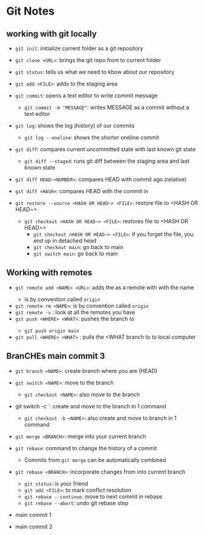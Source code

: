 
# Git Notes

## working with git locally

- `git init`: initialize current folder as a git repository
- `git clone <URL>`: brings the git repo from <URL> to current folder
- `git status`: tells us what we need to kbow about our repository

- `git add <FILE>`: adds <FILE>to the staging area
- `git commit`: opens a text editor to write commit message
    - `git commit -m "MESSAGE"`: writes MESSAGE as a commit without a text editor

- `git log`: shows the log (history) of our commits
    - `git log --oneline`: shows the shorter oneline commit

- `git diff`: compares current uncommitted state with last known git state
    - `git diff --staged`: runs git diff between the staging area and last known state
- `git diff HEAD~<NUMBER>`: compares HEAD with commit <NUMBER> ago (relative)
- `git diff <HASH>`: compares HEAD with the commit in <HASH>

- `git restore --source <HASH OR HEAD~> <FILE>`: restore file to <HASH OR HEAD~>
    - `git checkout <HASH OR HEAD~> <FILE>`: restores file to <HASH OR HEAD~>
        - `git checkout <HASH OR HEAD~> <FILE>`: if you forget the file, you end up in detached head
        - `git checkout main`: go back to main
        - `git switch main`: go back to main

## Working with remotes

- `git remote add <NAME> <URL>`: adds the <URL> as a remote with with the name <NAME>
    - <NAME> is by convention called `origin`
- `git remote rm <NAME>`: is by convention called `origin`
- `git remote -v` : look at all the remotes you have
- `git push <WHERE> <WHAT>`: pushes the <WHAT> branch to <WHERE>
    - `git push origin main`
- `git pull <WHERE> <WHAT>` : pulls the <WHAT branch to <WHERE> to local computer

## BranCHEs main commit 3

- `git branch <NAME>`: create branch <NAME> where you are (HEAD)
- `git switch <NAME>`: move to the branch <NAME>
    - `git checkout <NAME>`: also move to the branch <NAME>
- git switch -c <NAME>`: create and move to the branch <NAME> in 1 command
    - `git checkout -b <NAME>`: also create and move to branch <NAME> in 1 command
- `git merge <BRANCH>`: merge <BRANCH> into your current branch
- `git rebase`: command to change the history of a commit
    - Commits from `git merge` can be automatically combined
- `git rebase <BRANCH>`: incorporate changes from <BRANCH> into current branch
    - `git status`: is your friend
    - `git add <FILE>`: to mark conflict resolution
    - `git rebase --continue`: move to next commit in rebase
    - `git rebase --abort`: undo git rebase step

- main commit 1
- main commit 2
